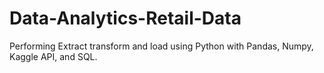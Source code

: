 # Data-Analytics-Retail-Data

Performing Extract transform and load using Python with Pandas, Numpy, Kaggle API, and SQL.
